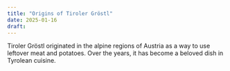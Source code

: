 ```yaml
---
title: "Origins of Tiroler Gröstl"
date: 2025-01-16
draft:
---
```


Tiroler Gröstl originated in the alpine regions of Austria as a way to use leftover meat and potatoes. Over the years, it has become a beloved dish in Tyrolean cuisine.